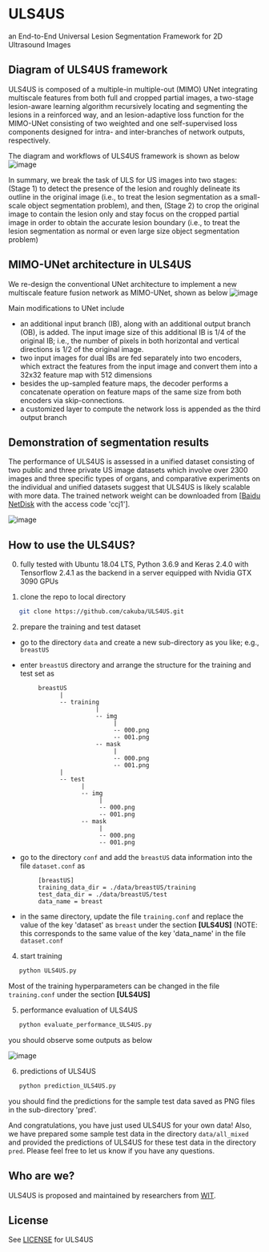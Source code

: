 [license]: https://github.com/cakuba/ULS4US/blob/main/LICENSE
[weight_file]: https://pan.baidu.com/s/1DsRNngvP3uup_6a4knDr8g

# ULS4US
an End-to-End Universal Lesion Segmentation Framework for 2D Ultrasound Images

## Diagram of ULS4US framework
ULS4US is composed of a multiple-in multiple-out (MIMO) UNet integrating multiscale features from both full and cropped partial images, a two-stage lesion-aware learning algorithm recursively locating and segmenting the lesions in a reinforced way, and an lesion-adaptive loss function for the MIMO-UNet consisting of two weighted and one self-supervised loss components designed for intra- and inter-branches of network outputs, respectively.

The diagram and workflows of ULS4US framework is shown as below
![image](https://user-images.githubusercontent.com/1317555/185050939-9177eb9b-7f5b-44df-be2f-8aad8e00aa5d.png)

In summary, we break the task of ULS for US images into two stages: (Stage 1) to detect the presence of the lesion and roughly delineate its outline in the original image (i.e., to treat the lesion segmentation as a small-scale object segmentation problem), and then, (Stage 2) to crop the original image to contain the lesion only and stay focus on the cropped partial image in order to obtain the accurate lesion boundary (i.e., to treat the lesion segmentation as normal or even large size object segmentation problem)

## MIMO-UNet architecture in ULS4US
We re-design the conventional UNet architecture to implement a new multiscale feature fusion network as MIMO-UNet, shown as below
![image](https://user-images.githubusercontent.com/1317555/185051697-d68417f9-083c-4635-9d1e-e6fa0019c66c.png)

Main modifications to UNet include
 - an additional input branch (IB), along with an additional output branch (OB), is added. The input image size of this additional IB is 1/4 of the original IB; i.e., the number of pixels in both horizontal and vertical directions is 1/2 of the original image.
 - two input images for dual IBs are fed separately into two encoders, which extract the features from the input image and convert them into a 32x32 feature map with 512 dimensions
 - besides the up-sampled feature maps, the decoder performs a concatenate operation on feature maps of the same size from both encoders via skip-connections.
 - a customized layer to compute the network loss is appended as the third output branch

## Demonstration of segmentation results
The performance of ULS4US is assessed in a unified dataset consisting of two public and three private US image datasets which involve over 2300 images and three specific types of organs, and comparative experiments on the individual and unified datasets suggest that ULS4US is likely scalable with more data. The trained network weight can be downloaded from [[Baidu NetDisk](https://pan.baidu.com/s/1DsRNngvP3uup_6a4knDr8g) with the access code 'ccj1'].

![image](https://user-images.githubusercontent.com/1317555/185053461-b84e1340-7bf1-4ab9-9ca9-2b45780d076d.png)

## How to use the ULS4US?

0. fully tested with Ubuntu 18.04 LTS, Python 3.6.9 and Keras 2.4.0 with Tensorflow 2.4.1 as the backend in a server equipped with Nvidia GTX 3090 GPUs

1. clone the repo to local directory 
```Bash
   git clone https://github.com/cakuba/ULS4US.git
```
2.  prepare the training and test dataset
- go to the directory `data` and create a new sub-directory as you like; e.g., `breastUS`
- enter `breastUS` directory and arrange the structure for the training and test set as 

           breastUS
                 |
                 -- training
                           | 
                           -- img
                                |
                                -- 000.png
                                -- 001.png
                           -- mask
                                |
                                -- 000.png
                                -- 001.png                                  
                 |         
                 -- test
                       |
                       -- img
                            |
                            -- 000.png
                            -- 001.png
                       -- mask
                            |
                            -- 000.png
                            -- 001.png                          
                        
- go to the directory `conf` and add the `breastUS` data information into the file `dataset.conf` as

           [breastUS]
           training_data_dir = ./data/breastUS/training
           test_data_dir = ./data/breastUS/test
           data_name = breast
  
- in the same directory, update the file `training.conf` and replace the value of the key 'dataset' as `breast` under the section **[ULS4US]** (NOTE: this corresponds to the same value of the key 'data_name' in the file `dataset.conf` 

4. start training
```Bash
   python ULS4US.py
```

Most of the training hyperparameters can be changed in the file `training.conf` under the section **[ULS4US]**

5. performance evaluation of ULS4US
```Bash
   python evaluate_performance_ULS4US.py
```  
you should observe some outputs as below

![image](https://user-images.githubusercontent.com/1317555/185055464-ca3f2675-52d6-4071-a082-83f2b0575125.png)

6. predictions of ULS4US
```Bash
   python prediction_ULS4US.py
```
you should find the predictions for the sample test data saved as PNG files in the sub-directory 'pred'. 

And congratulations, you have just used ULS4US for your own data! Also, we have prepared some sample test data in the directory `data/all_mixed` and provided the predictions of ULS4US for these test data in the directory `pred`. Please feel free to let us know if you have any questions.

## Who are we?

ULS4US is proposed and maintained by researchers from <a href="https://www.wit.edu.cn/" target="_blank">WIT</a>.

## License

See [LICENSE][license] for ULS4US

